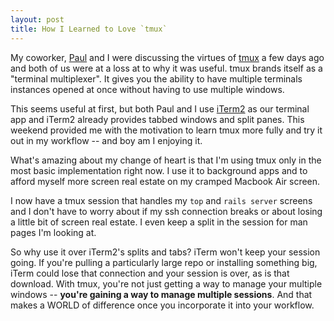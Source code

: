```yaml
---
layout: post
title: How I Learned to Love `tmux`
---
```


My coworker, [Paul](http://github.com/wheresmyjetpack) and I were discussing the virtues of [tmux](https://github.com/tmux/tmux) a few days ago and both of us were at a loss at to why it was useful. tmux brands itself as a "terminal multiplexer". It gives you the ability to have multiple terminals instances opened at once without having to use multiple windows. 

This seems useful at first, but both Paul and I use [iTerm2](https://www.iterm2.com/) as our terminal app and iTerm2 already provides tabbed windows and split panes. This weekend provided me with the motivation to learn tmux more fully and try it out in my workflow -- and boy am I enjoying it.

What's amazing about my change of heart is that I'm using tmux only in the most basic implementation right now. I use it to background apps and to afford myself more screen real estate on my cramped Macbook Air screen.

I now have a tmux session that handles my `top` and `rails server` screens and I don't have to worry about if my ssh connection breaks or about losing a little bit of screen real estate. I even keep a split in the session for man pages I'm looking at.

So why use it over iTerm2's splits and tabs? iTerm won't keep your session going. If you're pulling a particularly large repo or installing something big, iTerm could lose that connection and your session is over, as is that download. With tmux, you're not just getting a way to manage your multiple windows -- **you're gaining a way to manage multiple sessions**. And that makes a WORLD of difference once you incorporate it into your workflow.